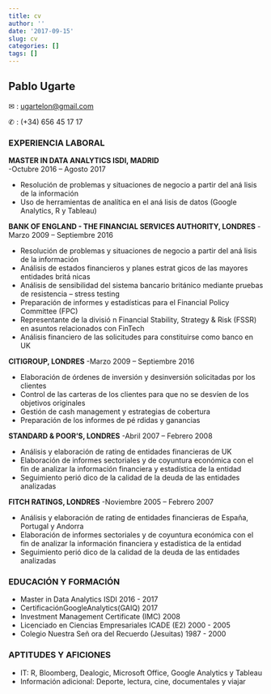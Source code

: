 ```yaml
---
title: cv
author: ''
date: '2017-09-15'
slug: cv
categories: []
tags: []
---
```


## Pablo Ugarte

 ✉ : ugartelon@gmail.com 
 
 ✆ : (+34) 656 45 17 17

### EXPERIENCIA LABORAL

**MASTER IN DATA ANALYTICS ISDI, MADRID**                          
-Octubre 2016 – Agosto 2017 

* Resolución de problemas y situaciones de negocio a partir del aná lisis de la información
* Uso de herramientas de analı́tica en el aná lisis de datos (Google Analytics, R y Tableau)

**BANK OF ENGLAND - THE FINANCIAL SERVICES AUTHORITY, LONDRES**
-Marzo 2009 – Septiembre 2016

* Resolución de problemas y situaciones de negocio a partir del aná lisis de la información
* Análisis de estados financieros y planes estrat gicos de las mayores entidades britá nicas
* Análisis de sensibilidad del sistema bancario británico mediante pruebas de resistencia –
stress testing
* Preparación de informes y estadı́sticas para el Financial Policy Committee (FPC)
* Representante de la divisió n Financial Stability, Strategy & Risk (FSSR) en asuntos
relacionados con FinTech
* Análisis financiero de las solicitudes para constituirse como banco en UK

**CITIGROUP, LONDRES**
-Marzo 2009 – Septiembre 2016

* Elaboración de órdenes de inversión y desinversión solicitadas por los clientes
* Control de las carteras de los clientes para que no se desvı́en de los objetivos originales
* Gestión de cash management y estrategias de cobertura
* Preparación de los informes de pé rdidas y ganancias

**STANDARD & POOR’S, LONDRES**
-Abril 2007 – Febrero 2008

* Análisis y elaboración de rating de entidades financieras de UK
* Elaboración de informes sectoriales y de coyuntura económica con el fin de analizar la
información financiera y estadı́stica de la entidad
* Seguimiento perió dico de la calidad de la deuda de las entidades analizadas

**FITCH RATINGS, LONDRES**
-Noviembre 2005 – Febrero 2007

* Análisis y elaboración de rating de entidades financieras de España, Portugal y Andorra
* Elaboración de informes sectoriales y de coyuntura económica con el fin de analizar la
información financiera y estadı́stica de la entidad
* Seguimiento perió dico de la calidad de la deuda de las entidades analizadas

### EDUCACIÓN Y FORMACIÓN

* Master in Data Analytics ISDI                                2016 - 2017
* CertificaciónGoogleAnalytics(GAIQ)                           2017
* Investment Management Certificate (IMC)                      2008
* Licenciado en Ciencias Empresariales ICADE (E2)              2000 - 2005
* Colegio Nuestra Señ ora del Recuerdo (Jesuitas)              1987 - 2000

### APTITUDES Y AFICIONES

* IT: R, Bloomberg, Dealogic, Microsoft Office, Google Analytics y Tableau
* Información adicional: Deporte, lectura, cine, documentales y viajar